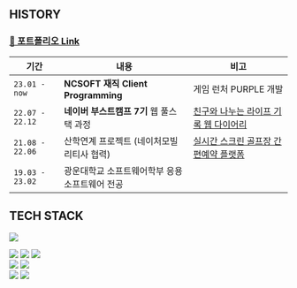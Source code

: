 <div align=left>
 
##  HISTORY 

### [🙋 포트폴리오 Link](https://quilted-woodpecker-07f.notion.site/10ac2a2ff82442e28593bf03b9d6c1e6)


|기간|내용|비고|
|------|---|---|
|`23.01 - now`|**NCSOFT 재직 Client Programming** | 게임 런처 PURPLE 개발 |
|`22.07 - 22.12`| **네이버 부스트캠프 7기** 웹 풀스택 과정| [친구와 나누는 라이프 기록 웹 다이어리](https://github.com/boostcampwm-2022/web19-Boostart)|
|`21.08 - 22.06`| 산학연계 프로젝트 (네이처모빌리티사 협력)| [실시간 스크린 골프장 간편예약 플랫폼](https://github.com/sooyeon73/wholeinone-client) |
|`19.03 - 23.02`| 광운대학교 소프트웨어학부 응용소프트웨어 전공 |


##  TECH STACK 
<img src="https://img.shields.io/badge/C++-00599C?style=for-the-badge&logo=c%2B%2B&logoColor=white"/> 
<br/>
 
<img src="https://img.shields.io/badge/React-61DAFB?style=for-the-badge&logo=React&logoColor=white"/> <img src="https://img.shields.io/badge/JavaScript-F7DF1E?style=for-the-badge&logo=JavaScript&logoColor=white"/> <img src="https://img.shields.io/badge/TypeScript-3178C6?style=for-the-badge&logo=TypeScript&logoColor=white"/> 
<br/>
<img src="https://img.shields.io/badge/Node.js-339933?style=for-the-badge&logo=Node.js&logoColor=white"/> <img src="https://img.shields.io/badge/MySQL-4479A1?style=for-the-badge&logo=MySQL&logoColor=white"/> 
<br/>
<img src="https://img.shields.io/badge/Jenkins-D24939?style=for-the-badge&logo=jenkins&logoColor=white"/> <img src="https://img.shields.io/badge/Spinnaker-139BB4?style=for-the-badge&logo=Spinnaker&logoColor=white"/> 

<br/>
